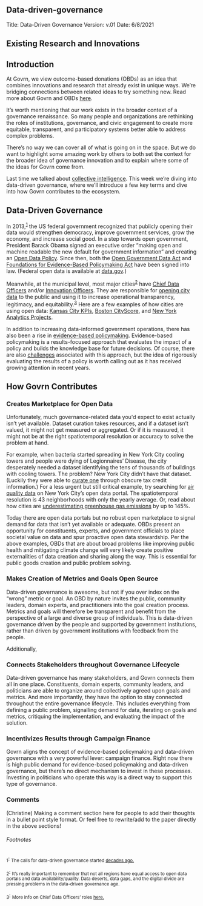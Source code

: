 ## Data-driven-governance

Title: Data-Driven Governance
Version:  v.01
Date: 6/8/2021

## Existing Research and Innovations

## Introduction
At Govrn, we view outcome-based donations (OBDs) as an idea that combines innovations and research that already exist in unique ways.  We’re bridging connections between related ideas to try something new.  Read more about Govrn and OBDs [here](https://docs.google.com/document/d/1Y3Kq08ckOFa4N5nDx-bOZKi_jdouFSTiRjgvOaJl5zM/edit).

It’s worth mentioning that our work exists in the broader context of a governance renaissance.  So many people and organizations are rethinking the roles of institutions, governance, and civic engagement to create more equitable, transparent, and participatory systems better able to address complex problems.

There’s no way we can cover all of what is going on in the space.  But we do want to highlight some amazing work by others to both set the context for the broader idea of governance innovation and to explain where some of the ideas for Govrn come from.

Last time we talked about [collective intelligence](https://docs.google.com/document/d/1phkYLT4f0KWPdjAsuAmK0cNlRE4ILej0kKb27WamAk4/edit).  This week we’re diving into data-driven governance, where we’ll introduce a few key terms and dive into how Govrn contributes to the ecosystem.

## Data-Driven Governance

In 2013,<sup>[1](#myfootnote1)</sup> the US federal government recognized that publicly opening their data would strengthen democracy, improve government services, grow the economy, and increase social good.  In a step towards open government, President Barack Obama signed an executive order “making open and machine readable the new default for government information” and creating an [Open Data Policy](https://obamawhitehouse.archives.gov/the-press-office/2013/05/09/executive-order-making-open-and-machine-readable-new-default-government-).  Since then, both the [Open Government Data Act](https://www.congress.gov/bill/115th-congress/house-bill/4174/text#toc-H8E449FBAEFA34E45A6F1F20EFB13ED95) and [Foundations for Evidence-Based Policymaking Act](https://www.congress.gov/bill/115th-congress/house-bill/4174/text#toc-H8E449FBAEFA34E45A6F1F20EFB13ED95) have been signed into law.  (Federal open data is available at [data.gov](https://www.data.gov/open-gov/).)

Meanwhile, at the municipal level, most major cities<sup>[2](#myfootnote2)</sup> have [Chief Data Officers](https://datasmart.ash.harvard.edu/news/article/data-leadership-at-the-executive-level-761) and/or [Innovation Officers](https://datasmart.ash.harvard.edu/news/article/get-know-chief-innovation-officers). They are responsible for [opening city data](https://www.forbes.com/sites/metabrown/2017/06/30/quick-links-to-municipal-open-data-portals-for-85-us-cities/?sh=749c3ff2290c) to the public and using it to increase operational transparency, legitimacy, and equitability.<sup>[3](#myfootnote3)</sup>  Here are a few examples of how cities are using open data: [Kansas City KPIs](https://www.kcmo.gov/city-hall/departments/finance/office-of-management-and-budget-omb/department-strategic-objectives), [Boston CityScore](https://www.boston.gov/innovation-and-technology/cityscore), and [New York Analytics Projects](https://www1.nyc.gov/site/analytics/initiatives/supporting-operations.page). 

In addition to increasing data-informed government operations, there has also been a rise in [evidence-based policymaking](https://www.urban.org/sites/default/files/publication/99739/principles_of_evidence-based_policymaking.pdf).  Evidence-based policymaking is a results-focused approach that evaluates the impact of a policy and builds the knowledge base for future decisions.  Of course, there are also [challenges](https://apolitical.co/en/solution_article/evidence-based-policymaking-is-there-room-for-science-in-politics) associated with this approach, but the idea of rigorously evaluating the results of a policy is worth calling out as it has received growing attention in recent years.  

## How Govrn Contributes

### Creates Marketplace for Open Data
Unfortunately, much governance-related data you'd expect to exist actually isn’t yet available.  Dataset curation takes resources, and if a dataset isn’t valued, it might not get measured or aggregated.  Or if it is measured, it might not be at the right spatiotemporal resolution or accuracy to solve the problem at hand.

[comments]: <> (AS:  Dataset curation is fascinating. we should dive into that more, will create an issue on such)

For example, when bacteria started spreading in New York City cooling towers and people were dying of Legionnaires’ Disease, the city desperately needed a dataset identifying the tens of thousands of buildings with cooling towers.  The problem?  New York City didn’t have that dataset.  (Luckily they were able to [curate one](https://smartenoughcity.mitpress.mit.edu/pub/yyth5w6y/release/1) through obscure tax credit information.)  For a less urgent but still critical example, try searching for [air quality data](https://data.cityofnewyork.us/Environment/Air-Quality/c3uy-2p5r/data) on New York City’s open data portal.  The spatiotemporal resolution is 43 neighborhoods with only the yearly average.  Or, read about how cities are [underestimating greenhouse gas emissions](https://www.scientificamerican.com/article/u-s-cities-are-underestimating-their-greenhouse-gas-emissions/) by up to 145%.

Today there are open data portals but no robust open marketplace to signal demand for data that isn’t yet available or adequate.  OBDs present an opportunity for constituents, experts, and government officials to place societal value on data and spur proactive open data stewardship.  Per the above examples, OBDs that are about broad problems like improving public health and mitigating climate change will very likely create positive externalities of data creation and sharing along the way.  This is essential for public goods creation and public problem solving.

### Makes Creation of Metrics and Goals Open Source
Data-driven governance is awesome, but not if you over index on the “wrong” metric or goal.  An OBD by nature invites the public, community leaders, domain experts, and practitioners into the goal creation process.  Metrics and goals will therefore be transparent and benefit from the perspective of a large and diverse group of individuals.  This is data-driven governance driven by the people and supported by government institutions, rather than driven by government institutions with feedback from the people.

Additionally, 

### Connects Stakeholders throughout Governance Lifecycle

Data-driven governance has many stakeholders, and Govrn connects them all in one place.  Constituents, domain experts, community leaders, and politicians are able to organize around collectively agreed upon goals and metrics.  And more importantly, they have the option to stay connected throughout the entire governance lifecycle.  This includes everything from defining a public problem, signalling demand for data, iterating on goals and metrics, critiquing the implementation, and evaluating the impact of the solution. 

### Incentivizes Results through Campaign Finance
Govrn aligns the concept of evidence-based policymaking and data-driven governance with a very powerful lever: campaign finance.  Right now there is high public demand for evidence-based policymaking and data-driven governance, but there’s no direct mechanism to invest in these processes.  Investing in politicians who operate this way is a direct way to support this type of governance.  

[comments]: <> (Alex's Thoughts: Under the 'Makes Creation of Metrics and Goals Open Source' section, I'd like to know more about the consequences of having it be driven by the public. I agree that having it be so open can be beneficial, but what happens when significant numbers of the public disagree on the best way to address a goal, especially when facts appear to be often-debated in the current climate? Who is the arbiter of what becomes the goal or not? Does the domain expert or community leader have a greater say over the goal than the average constituent i.e. is there a hierarchy to the stakeholders? Those answers may belong in a separate document, but that's what my mind jumped to on reading it.)

### Comments
(Christine) Making a comment section here for people to add their thoughts in a bullet point style format. Or feel free to rewrite/add to the paper directly in the above sections!

###### Footnotes
<a name="myfootnote1"><sub>1</sub></a>: <sub>The calls for data-driven governance started [decades ago.]( https://issues.org/esty-2/)</sub>

<a name="myfootnote2"><sub>2</sub></a>: <sub>It’s really important to remember that not all regions have equal access to open data portals and data availability/quality.  Data deserts, data gaps, and the digital divide are pressing problems in the data-driven governance age.</sub>

<a name="myfootnote3"><sub>3</sub></a>: <sub>More info on Chief Data Officers’ roles [here.](https://www.innovations.harvard.edu/sites/default/files/Data-Driven-Government.pdf)</sub>



